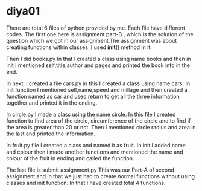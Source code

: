 # diya01
There are total 6 files of python provided by me. Each file have different codes. 
The first one here is assignment part-B ,
which is the solution of the question which we got in our assignment.The assignment was about creating functions within classes ,I used __init__() method in it. 

Then I did books.py
In that I created a class using name books and then in init i mentioned self,title,author and pages and printed the book info in the end.

In next, I created a file cars.py in this I created a class using name cars. 
In init function I mentioned self,name,speed and millage and then created a function named as car and used return to get all the three information together and printed it in the ending.

In circle.py I made a class using the name circle. In this file I created function to find area of the circle, circumference of the circle and to find if the area is greater than 20 or not.
Then I mentioned circle radius and area in the last and printed the information.

In fruit.py file I created a class and named it as fruit.
In init I added name and colour then i made another functions and mentioned the name and colour of the fruit in ending and called the function.

The last file is submit assignment.py
This was our Part-A of second assignment and in that we just had to create normal functions without using classes and init function. In that I have created total 4 functions.

